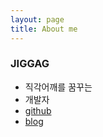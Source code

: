 ```yaml
---
layout: page
title: About me
---
```



### JIGGAG

- 직각어깨를 꿈꾸는
- 개발자
- [github](https://github.com/jiggag)
- [blog](https://jiggag.github.io)

